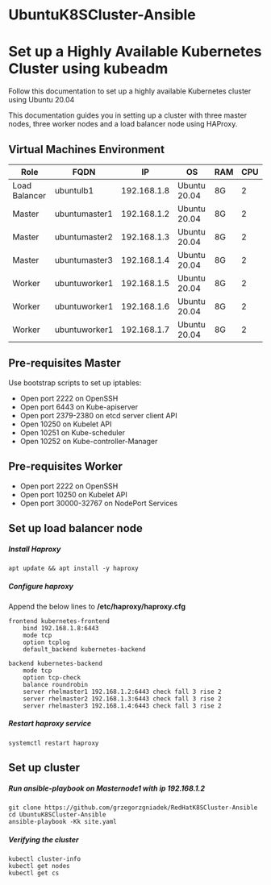 # UbuntuK8SCluster-Ansible

# Set up a Highly Available Kubernetes Cluster using kubeadm
Follow this documentation to set up a highly available Kubernetes cluster using Ubuntu 20.04

This documentation guides you in setting up a cluster with three master nodes, three worker nodes and a load balancer node using HAProxy.

## Virtual Machines Environment
|Role|FQDN|IP|OS|RAM|CPU|
|----|----|----|----|----|----|
|Load Balancer|ubuntulb1|192.168.1.8|Ubuntu 20.04 |8G|2|
|Master|ubuntumaster1|192.168.1.2|Ubuntu 20.04|8G|2|
|Master|ubuntumaster2|192.168.1.3|Ubuntu 20.04|8G|2|
|Master|ubuntumaster3|192.168.1.4|Ubuntu 20.04|8G|2|
|Worker|ubuntuworker1|192.168.1.5|Ubuntu 20.04|8G|2|
|Worker|ubuntuworker1|192.168.1.6|Ubuntu 20.04|8G|2|
|Worker|ubuntuworker1|192.168.1.7|Ubuntu 20.04|8G|2|

## Pre-requisites Master
Use bootstrap scripts to set up iptables:
- Open port 2222 on OpenSSH
- Open port 6443 on Kube-apiserver
- Open port 2379-2380 on etcd server client API
- Open 10250 on Kubelet API
- Open 10251 on Kube-scheduler
- Open 10252 on Kube-controller-Manager

## Pre-requisites Worker
- Open port 2222 on OpenSSH
- Open port 10250 on Kubelet API
- Open port 30000-32767 on NodePort Services


## Set up load balancer node
##### Install Haproxy
```
apt update && apt install -y haproxy
```
##### Configure haproxy
Append the below lines to **/etc/haproxy/haproxy.cfg**
```
frontend kubernetes-frontend
    bind 192.168.1.8:6443
    mode tcp
    option tcplog
    default_backend kubernetes-backend

backend kubernetes-backend
    mode tcp
    option tcp-check
    balance roundrobin
    server rhelmaster1 192.168.1.2:6443 check fall 3 rise 2
    server rhelmaster2 192.168.1.3:6443 check fall 3 rise 2
    server rhelmaster3 192.168.1.4:6443 check fall 3 rise 2
```
##### Restart haproxy service
```
systemctl restart haproxy
```

## Set up cluster
##### Run ansible-playbook on Masternode1 with ip 192.168.1.2
```
git clone https://github.com/grzegorzgniadek/RedHatK8SCluster-Ansible
cd UbuntuK8SCluster-Ansible
ansible-playbook -Kk site.yaml
```

##### Verifying the cluster
```
kubectl cluster-info
kubectl get nodes
kubectl get cs
```
